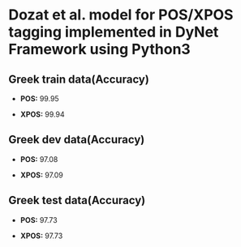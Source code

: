 # Dozat et al. model for POS/XPOS tagging implemented in DyNet Framework using Python3

## Greek train data(Accuracy)

- **POS:** 99.95 

- **XPOS:** 99.94 


## Greek dev data(Accuracy)

- **POS:** 97.08 

- **XPOS:** 97.09 


## Greek test data(Accuracy)

- **POS:** 97.73

- **XPOS:** 97.73 
